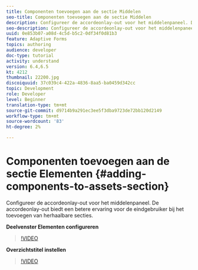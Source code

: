 ```yaml
---
title: Componenten toevoegen aan de sectie Middelen
seo-title: Componenten toevoegen aan de sectie Middelen
description: Configureer de accordeonlay-out voor het middelenpaneel. De accordeonlay-out biedt een betere ervaring voor de eindgebruiker bij het toevoegen van herhaalbare secties.
seo-description: Configureer de accordeonlay-out voor het middelenpaneel. De accordeonlay-out biedt een betere ervaring voor de eindgebruiker bij het toevoegen van herhaalbare secties.
uuid: 0e853b07-a08d-4c5d-b5c2-0df34f0d81b3
feature: Adaptive Forms
topics: authoring
audience: developer
doc-type: tutorial
activity: understand
version: 6.4,6.5
kt: 4212
thumbnail: 22200.jpg
discoiquuid: 37c039c4-422a-4836-8aa5-ba0459d342cc
topic: Development
role: Developer
level: Beginner
translation-type: tm+mt
source-git-commit: d9714b9a291ec3ee5f3dba9723de72bb120d2149
workflow-type: tm+mt
source-wordcount: '83'
ht-degree: 2%

---
```



# Componenten toevoegen aan de sectie Elementen {#adding-components-to-assets-section}

Configureer de accordeonlay-out voor het middelenpaneel. De accordeonlay-out biedt een betere ervaring voor de eindgebruiker bij het toevoegen van herhaalbare secties.

**Deelvenster Elementen configureren**

>[!VIDEO](https://video.tv.adobe.com/v/22200?quality=9&learn=on)

**Overzichtstitel instellen**
>[!VIDEO](https://video.tv.adobe.com/v/28387)



